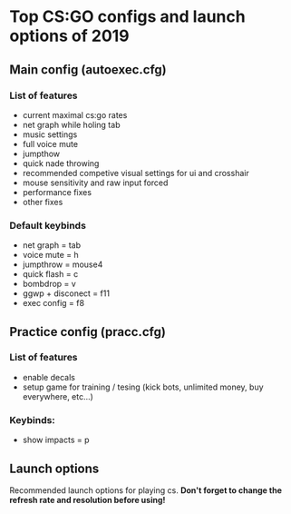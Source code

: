 # Top CS:GO configs and launch options of 2019

## Main config (autoexec.cfg)
### List of features
- current maximal cs:go rates
- net graph while holing tab
- music settings
- full voice mute
- jumpthow
- quick nade throwing
- recommended competive visual settings for ui and crosshair
- mouse sensitivity and raw input forced
- performance fixes
- other fixes

### Default keybinds
- net graph = tab
- voice mute = h
- jumpthrow = mouse4
- quick flash = c
- bombdrop = v
- ggwp + disconect = f11
- exec config = f8

## Practice config (pracc.cfg)
### List of features
- enable decals
- setup game for training / tesing (kick bots, unlimited money, buy everywhere, etc...)

### Keybinds:
- show impacts = p

## Launch options
Recommended launch options for playing cs. **Don't forget to change the refresh rate and resolution before using!**


